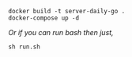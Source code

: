 ```
docker build -t server-daily-go . 
docker-compose up -d
```

*Or if you can run bash then just,*

```
sh run.sh
```